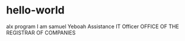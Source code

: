 # hello-world
alx program
I am samuel Yeboah
Assistance IT Officer
OFFICE OF THE REGISTRAR OF COMPANIES
